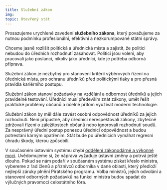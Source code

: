 ```yaml
---
title: Služební zákon
img:
topic: Otevřený stát
---
```


Prosazujeme urychlené zavedení **služebního zákona**, který považujeme za nutnou podmínku profesionální, efektivní a nezkorumpované státní správy.

Chceme jasně rozlišit politická a úřednická místa a zajistit, že politici nebudou do úředních rozhodnutí zasahovat. Politici jsou voleni, aby pracovali jako poslanci, nikoliv jako úředníci, kde je potřeba odborná příprava.

Služební zákon je nezbytný pro stanovení kritérií výběrových řízení na úřednická místa, pro ochranu úředníků před politickými tlaky a pro přesná pravidla kariérního postupu.

Služební zákon stanoví požadavky na vzdělání a odbornost úředníků a jejich pravidelné testování. Úředníci musí především znát zákony, umět řešit praktické problémy občanů a účelně přitom využívat moderní technologie.

Služební zákon by měl dále zavést osobní odpovědnost úředníků za jejich rozhodnutí. Není přípustné, aby úředníci nerespektovali zákony, zbytečně zdržovali řízení o záležitostech občanů nebo ignorovali rozhodnutí soudů. Za nesprávný úřední postup ponesou úředníci odpovědnost a budou potrestáni kárným opatřením. Stát bude po úřednících vymáhat regresní úhradu škody, kterou způsobili.

V současném ústavním systému chybí [oddělení zákonodárné a výkonné moci][delba-moci]. Uvědomujeme si, že náprava vyžaduje ústavní změny a potrvá ještě dlouho. Pokud se nám podaří v současném systému získat křeslo ministra, vybereme z řad členů a příznivců odborníka v dané oblasti, který předloží nejlepší záruky plnění Pirátského programu. Volba ministrů, jejich odvolání a stanovení odborných požadavků na funkci ministra budou spadat do výlučných pravomocí celostátního fóra.

[delba-moci]: https://www.pirati.cz/program/delba_moci
